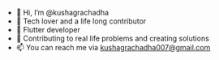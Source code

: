 - 👋 Hi, I’m @kushagrachadha
- 👀 Tech lover and a life long contributor
- 🌱 Flutter developer
- 💞️ Contributing to real life problems and creating solutions 
- 📫 You can reach me via kushagrachadha007@gmail.com

<!---
kushagrachad/kushagrachad is a ✨ special ✨ repository because its `README.md` (this file) appears on your GitHub profile.
You can click the Preview link to take a look at your changes.
--->
